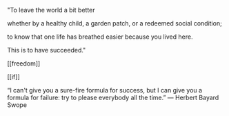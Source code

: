 ---
---



"To leave the world a bit better  

whether by a healthy child, a garden patch, or a redeemed social condition; 

to know that one life has breathed easier because you lived here. 

This is to have succeeded."

[[freedom]] 

[[if]]


“I can't give you a sure-fire formula for success, but I can give you a formula for failure: try to please everybody all the time.”
― Herbert Bayard Swope